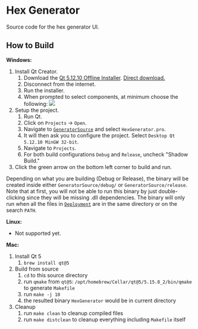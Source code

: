 # Hex Generator

Source code for the hex generator UI.

## How to Build

**Windows:**

1. Install Qt Creator.
    1. Download the [Qt 5.12.10 Offline Installer](https://www.qt.io/offline-installers). [Direct download.](http://download.qt.io/official_releases/qt/5.12/5.12.10/qt-opensource-windows-x86-5.12.10.exe)
    2. Disconnect from the internet.
    3. Run the installer.
    4. When prompted to select components, at minimum choose the following: ![](Qt-Install-Settings.png)
2. Setup the project.
    1. Run Qt.
    2. Click on `Projects` -> `Open`.
    3. Navigate to [`GeneratorSource`](../GeneratorSource) and select `HexGenerator.pro`.
    4. It will then ask you to configure the project. Select `Desktop Qt 5.12.10 MinGW 32-bit`.
    5. Navigate to `Projects`.
    6. For both build configurations `Debug` and `Release`, uncheck "Shadow Build."
3. Click the green arrow on the bottom left corner to build and run.

Depending on what you are building (Debug or Release), the binary will be created inside either `GeneratorSource/debug/` or `GeneratorSource/release`. Note that at first, you will not be able to run this binary by just double-clicking since they will be missing .dll dependencies. The binary will only run when all the files in [`Deployment`](../Deployment) are in the same directory or on the search `PATH`.

**Linux:**
 - Not supported yet.
 

**Mac:**

1. Install Qt 5
    1. `brew install qt@5`
2. Build from source
    1. `cd` to this source directory
    2. run `qmake` from `qt@5`: `/opt/homebrew/Cellar/qt@5/5.15.8_2/bin/qmake` to generate `Makefile`
    3. run `make -j 10`
    4. the resulted binary `HexGenerator` would be in current directory
3. Cleanup
    1. run `make clean` to cleanup compiled files
    2. run `make distclean` to cleanup everything including `Makefile` itself
